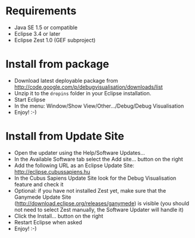 # Requirements #

  * Java SE 1.5 or compatible
  * Eclipse 3.4 or later
  * Eclipse Zest 1.0 (GEF subproject)

# Install from package #

  * Download latest deployable package from http://code.google.com/p/debugvisualisation/downloads/list
  * Unzip it to the `dropins` folder in your Eclipse installation.
  * Start Eclipse
  * In the menu: Window/Show View/Other.../Debug/Debug Visualisation
  * Enjoy! :-)

# Install from Update Site #

  * Open the updater using the Help/Software Updates...
  * In the Available Software tab select the Add site... button on the right
  * Add the following URL as an Eclipse Update Site: http://eclipse.cubussapiens.hu
  * In the Cubus Sapiens Update Site look for the Debug Visualisation feature and check it
  * Optional: if you have not installed Zest yet, make sure that the Ganymede Update Site (http://download.eclipse.org/releases/ganymede) is visible (you should not need to select Zest manually, the Software Updater will handle it)
  * Click the Install... button on the right
  * Restart Eclipse when asked
  * Enjoy! :-)